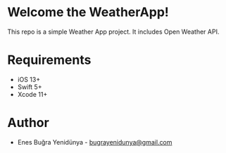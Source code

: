 # Welcome the WeatherApp!

This repo is a simple Weather App project. It includes Open Weather API.

# Requirements
  - iOS 13+
  - Swift 5+
  - Xcode 11+

# Author
  - Enes Buğra Yenidünya - bugrayenidunya@gmail.com
